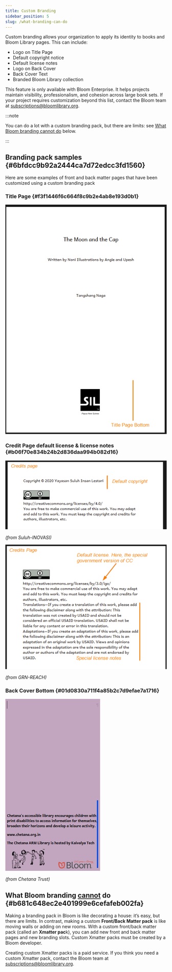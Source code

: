 ```yaml
---
title: Custom Branding
sidebar_position: 5
slug: /what-branding-can-do
---
```




Custom branding allows your organization to apply its identity to books and Bloom Library pages. This can include:

- Logo on Title Page
- Default copyright notice
- Default license notes
- Logo on Back Cover
- Back Cover Text
- Branded Bloom Library collection

This feature is only available with Bloom Enterprise. It helps projects maintain visibility, professionalism, and cohesion across large book sets. If your project requires customization beyond this list, contact the Bloom team at [subscriptions@bloomlibrary.org](mailto:subscriptions@bloomlibrary.org).


:::note

You can do a lot with a custom branding pack, but there are limits: see [What Bloom branding cannot do](/what-branding-can-do#b681c648ec2e401999e6cefafeb002fa) below.

:::




## Branding pack samples {#6bfdcc9b92a2444ca7d72edcc3fd1560}


Here are some examples of front and back matter pages that have been customized using a custom branding pack


### Title Page {#f3f1446f6c664f8c9b2e4ab8e193d0b1}


![](./what-branding-can-do.d4e1675e-a5b6-4583-a589-67af4f9e9a1a.png)


<div class='notion-row'>

</div>


### Credit Page default license & license notes {#b06f70e834b24b2d836daa994b082d16}


<div class='notion-row'>

</div>


![](./what-branding-can-do.2e2b8121-ebf7-4924-bd3c-8180df7b6ff2.png)


_(from Suluh-INOVASI)_


![](./what-branding-can-do.9f264fdd-a831-40cf-b2d7-4b6559d0dfa2.png)


_(from GRN-REACH)_


### Back Cover Bottom {#01d0830a711f4a85b2c7d9efae7a1716}


![](./what-branding-can-do.2164bb19-df12-807c-be70-cdbf1485ec6f.png)


_(from Chetana Trust)_


## What Bloom branding <u>cannot</u> do {#b681c648ec2e401999e6cefafeb002fa}


Making a branding pack in Bloom is like decorating a house: it’s easy, but there are limits. In contrast, making a custom **Front/Back Matter pack** is like moving walls or adding on new rooms. With a custom front/back matter pack (called an **Xmatter pac**k), you can add new front and back matter pages and new branding slots. Custom Xmatter packs must be created by a Bloom developer.


Creating custom Xmatter packs is a paid service. If you think you need a custom Xmatter pack, contact the Bloom team at [subscriptions@bloomlibrary.org](mailto:subscriptions@bloomlibrary.org). 

